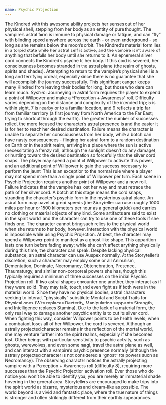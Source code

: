 ```yaml
---
name: Psychic Projection
---
```


The Kindred with this awesome ability projects her senses out of her physical shell, stepping from her body as an entity of pure thought. The vampire’s astral form is immune to physical damage or fatigue, and can “fly” with blinding speed anywhere across the earth - or even underground - so long as she remains below the moon’s orbit.
The Kindred’s material form lies in a torpid state while her astral self is active, and the vampire isn’t aware of anything that befalls her body until she returns to it. An ephemeral silver cord connects the Kindred’s psyche to her body. If this cord is severed, her consciousness becomes stranded in the astral plane (the realm of ghosts, spirits and shades). Attempting to return to the vampire’s physical shell is a long and terrifying ordeal, especially since there is no guarantee that she will accomplish the journey successfully. This significant danger keeps many Kindred from leaving their bodies for long, but those who dare can learn much.
_System_: Journeying in astral form requires the player to expend a point of Willpower and make a ^Perception + Awareness^ roll. Difficulty varies depending on the distance and complexity of the intended trip; 5 is within sight, 7 is nearby or to a familiar location, and 9 reflects a trip far from familiar territory (a first journey from North America to the Far East; trying to shortcut through the earth). The greater the number of successes rolled, the more focused the character’s astral presence is and the easier it is for her to reach her desired destination.
Failure means the character is unable to separate her consciousness from her body, while a botch can have nasty consequences - flinging her astral form to a random destination on Earth or in the spirit realm, arriving in a place where the sun is active (necessitating a frenzy roll, although the sunlight doesn’t do any damage), or hurtling toward the desired destination so forcefully that the silver cord snaps.
The player may spend a point of Willpower to activate this power, and an additional point of Willpower to gain the success necessary to perform the jaunt. This is an exception to the normal rule where a player may not spend more than a single point of Willpower per turn.
Each scene in Psychic Projection requires another point of Willpower and a new roll. Failure indicates that the vampire has lost her way and must retrace the path of her silver cord. A botch at this stage means the cord snaps, stranding the character’s psychic form in the mysterious astral plane. An astral form may travel at great speeds (the Storyteller can use roughly 1000 miles per hour or 1500 kilometers per hour as a general guide) and carries no clothing or material objects of any kind. Some artifacts are said to exist in the spirit world, and the character can try to use one of these tools if she finds one. The character cannot bring such relics to the physical world when she returns to her body, however. Interaction with the physical world is impossible while using Psychic Projection. At best, the character may spend a Willpower point to manifest as a ghost-like shape. This apparition lasts one turn before fading away; while she can’t affect anything physically during this time, the character can speak. Despite lacking physical substance, an astral character can use Auspex normally. At the Storyteller’s discretion, such a character may employ some or all Animalism, Dementation, Dominate, Necromancy, Obtenebration, Presence, Thaumaturgy, and similar non-corporeal powers she has, though this typically requires a minimum of three successes on the initial Psychic Projection roll. If two astral shapes encounter one another, they interact as if they were solid. They may talk, touch,and even fight as if both were in the material world. Since they have no physical bodies, astral characters seeking to interact “physically” substitute Mental and Social Traits for Physical ones (Wits replaces Dexterity, Manipulation supplants Strength, and Intelligence replaces Stamina). Due to the lack of a material form, the only real way to damage another psychic entity is to cut its silver cord. When fighting this way, consider Willpower points to be health levels; when a combatant loses all of her Willpower, the cord is severed. Although an astrally projected character remains in the reflection of the mortal world, she may venture further into the spirit realms, especially if she becomes lost. Other beings with particular sensitivity to psychic activity, such as ghosts, werewolves, and even some magi, travel the astral plane as well, and can interact with a vampire’s psychic presence normally (although the astrally projected character is not considered a “ghost” for powers such as Necromancy). The observing character notices the astrally projecting vampire with a Perception + Awareness roll (difficulty 8), requiring more successes than the Psychic Projection activation roll. Even those who do notice you won’t be able to identify you; you are merely an immaterial shade hovering in the general area. Storytellers are encouraged to make trips into the spirit world as bizarre, mysterious and dream-like as possible. The world beyond is a vivid and fantastic place, where the true nature of things is stronger and often strikingly different from their earthly appearances.